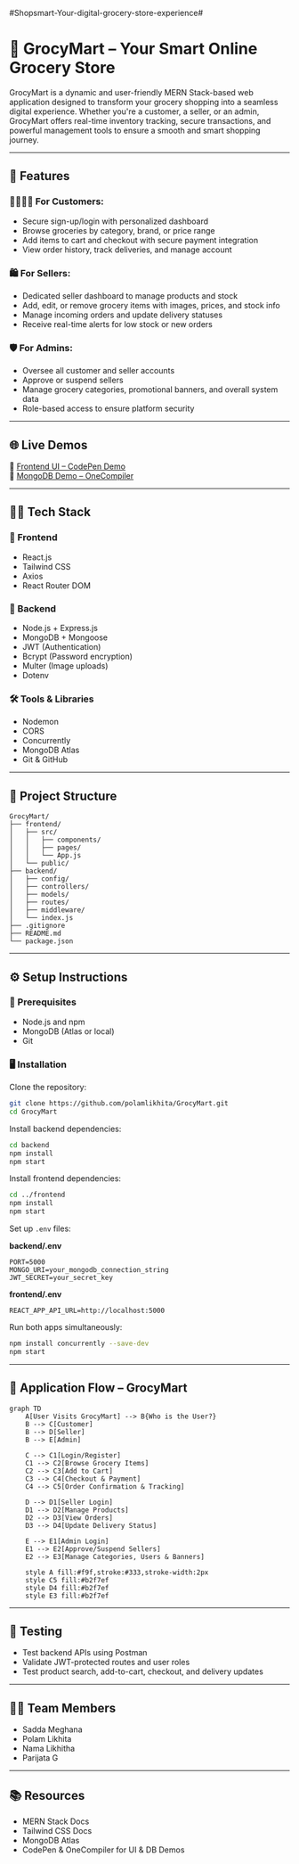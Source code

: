 #Shopsmart-Your-digital-grocery-store-experience#
# 🛒 GrocyMart – Your Smart Online Grocery Store

GrocyMart is a dynamic and user-friendly MERN Stack-based web application designed to transform your grocery shopping into a seamless digital experience. Whether you're a customer, a seller, or an admin, GrocyMart offers real-time inventory tracking, secure transactions, and powerful management tools to ensure a smooth and smart shopping journey.

---

## 🚀 Features

### 👨‍👩‍👧‍👦 For Customers:
- Secure sign-up/login with personalized dashboard
- Browse groceries by category, brand, or price range
- Add items to cart and checkout with secure payment integration
- View order history, track deliveries, and manage account

### 🛍️ For Sellers:
- Dedicated seller dashboard to manage products and stock
- Add, edit, or remove grocery items with images, prices, and stock info
- Manage incoming orders and update delivery statuses
- Receive real-time alerts for low stock or new orders

### 🛡️ For Admins:
- Oversee all customer and seller accounts
- Approve or suspend sellers
- Manage grocery categories, promotional banners, and overall system data
- Role-based access to ensure platform security

---

## 🌐 Live Demos

🔗 [Frontend UI – CodePen Demo](https://codepen.io/LIKHITA-P/pen/QwbJJML)  
🔗 [MongoDB Demo – OneCompiler](https://onecompiler.com/mongodb/43nmckj9u)

---

## 🧑‍💻 Tech Stack

### 🔹 Frontend
- React.js  
- Tailwind CSS  
- Axios  
- React Router DOM

### 🔸 Backend
- Node.js + Express.js  
- MongoDB + Mongoose  
- JWT (Authentication)  
- Bcrypt (Password encryption)  
- Multer (Image uploads)  
- Dotenv

### 🛠️ Tools & Libraries
- Nodemon  
- CORS  
- Concurrently  
- MongoDB Atlas  
- Git & GitHub

---

## 📁 Project Structure

```
GrocyMart/
├── frontend/
│   ├── src/
│   │   ├── components/
│   │   ├── pages/
│   │   └── App.js
│   └── public/
├── backend/
│   ├── config/
│   ├── controllers/
│   ├── models/
│   ├── routes/
│   ├── middleware/
│   └── index.js
├── .gitignore
├── README.md
└── package.json
```

---

## ⚙️ Setup Instructions

### 🔧 Prerequisites
- Node.js and npm  
- MongoDB (Atlas or local)  
- Git

### 🖥️ Installation

Clone the repository:
```bash
git clone https://github.com/polamlikhita/GrocyMart.git
cd GrocyMart
```

Install backend dependencies:
```bash
cd backend
npm install
npm start
```

Install frontend dependencies:
```bash
cd ../frontend
npm install
npm start
```

Set up `.env` files:

**backend/.env**
```
PORT=5000
MONGO_URI=your_mongodb_connection_string
JWT_SECRET=your_secret_key
```

**frontend/.env**
```
REACT_APP_API_URL=http://localhost:5000
```

Run both apps simultaneously:
```bash
npm install concurrently --save-dev
npm start
```

---

## 🔄 Application Flow – GrocyMart

```mermaid
graph TD
    A[User Visits GrocyMart] --> B{Who is the User?}
    B --> C[Customer]
    B --> D[Seller]
    B --> E[Admin]

    C --> C1[Login/Register]
    C1 --> C2[Browse Grocery Items]
    C2 --> C3[Add to Cart]
    C3 --> C4[Checkout & Payment]
    C4 --> C5[Order Confirmation & Tracking]

    D --> D1[Seller Login]
    D1 --> D2[Manage Products]
    D2 --> D3[View Orders]
    D3 --> D4[Update Delivery Status]

    E --> E1[Admin Login]
    E1 --> E2[Approve/Suspend Sellers]
    E2 --> E3[Manage Categories, Users & Banners]

    style A fill:#f9f,stroke:#333,stroke-width:2px
    style C5 fill:#b2f7ef
    style D4 fill:#b2f7ef
    style E3 fill:#b2f7ef
```

---

## 🧪 Testing

- Test backend APIs using Postman  
- Validate JWT-protected routes and user roles  
- Test product search, add-to-cart, checkout, and delivery updates

---

## 👨‍💻 Team Members

- Sadda Meghana  
- Polam Likhita  
- Nama Likhitha  
- Parijata G

---

## 📚 Resources

- MERN Stack Docs  
- Tailwind CSS Docs  
- MongoDB Atlas  
- CodePen & OneCompiler for UI & DB Demos

